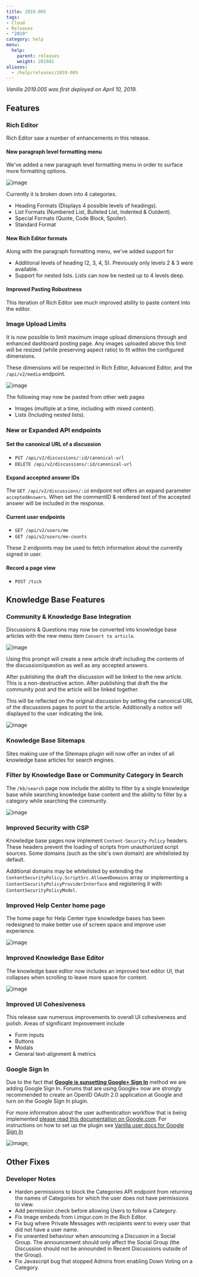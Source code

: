 ```yaml
---
title: 2019.005
tags:
- Cloud
- Releases
- "2019"
category: help
menu:
  help:
    parent: releases
    weight: 201601
aliases:
  - /help/releases/2019-005
---
```


_Vanilla 2019.005 was first deployed on April 10, 2019._

## Features

### Rich Editor

Rich Editor saw a number of enhancements in this release.

#### New paragraph level formatting menu

We've added a new paragraph level formatting menu in order to surface more formatting options.

![image](https://user-images.githubusercontent.com/1770056/55188112-fb8cb380-5170-11e9-8165-a16c2f28f83d.png)

Currently it is broken down into 4 categories.

-   Heading Formats (Displays 4 possible levels of headings).
-   List Formats (Numbered List, Bulleted List, Indented & Outdent).
-   Special Formats (Quote, Code Block, Spoiler).
-   Standard Format

#### New Rich Editor formats

Along with the paragraph formatting menu, we've added support for

-   Additional levels of heading (2, 3, 4, 5). Previously only levels 2 & 3 were available.
-   Support for nested lists. Lists can now be nested up to 4 levels deep.

#### Improved Pasting Robustness

This iteration of Rich Editor see much improved ability to paste content into the editor.

### Image Upload Limits

It is now possible to limit maximum image upload dimensions through and enhanced dashboard posting page. Any images uploaded above this limit will be resized (while preserving aspect ratio) to fit within the configured dimensions.

These dimensions will be respected in Rich Editor, Advanced Editor, and the `/api/v2/media` endpoint.

![image](https://user-images.githubusercontent.com/1770056/55846249-f6394c80-5b12-11e9-9b1b-e29287a82edd.png)

The following may now be pasted from other web pages

-   Images (multiple at a time, including with mixed content).
-   Lists (Including nested lists).

### New or Expanded API endpoints

#### Set the canonical URL of a discussion

-   `PUT /api/v2/discussions/:id/canonical-url`
-   `DELETE /api/v2/discussions/:id/canonical-url`

#### Expand accepted answer IDs

The `GET /api/v2/discussions/:id` endpoint not offers an expand parameter `acceptedAnswers`. When set the commentID & rendered text of the accepted answer will be included in the response.

#### Current user endpoints

-   `GET /api/v2/users/me`
-   `GET /api/v2/users/me-counts`

These 2 endpoints may be used to fetch information about the currently signed in user.

#### Record a page view

-   `POST /tick`

## Knowledge Base Features

### Community & Knowledge Base Integration

Discussions & Questions may now be converted into knowledge base articles with the new menu item `Convert to article`.

![image](https://user-images.githubusercontent.com/1770056/55188441-cd5ba380-5171-11e9-9660-e8060c66c6db.png)

Using this prompt will create a new article draft including the contents of the discussion/question as well as any accepted answers.

After publishing the draft the discussion will be linked to the new article. This is a non-destructive action. After publishing that draft the the community post and the article will be linked together.

This will be reflected on the original discussion by setting the canonical URL of the discussions pages to point to the article. Additionally a notice will displayed to the user indicating the link.

![image](https://user-images.githubusercontent.com/1770056/55844936-aa37d900-5b0d-11e9-8555-1f4be2635708.png)

### Knowledge Base Sitemaps

Sites making use of the Sitemaps plugin will now offer an index of all knowledge base articles for search engines.

### Filter by Knowledge Base or Community Category in Search

The `/kb/search` page now include the ability to filter by a single knowledge base while searching knowledge base content and the ability to filter by a category while searching the community.

![image](https://user-images.githubusercontent.com/1770056/55845613-9772d380-5b10-11e9-8b8b-3bc6b60d0127.png)

### Improved Security with CSP

Knowledge base pages now implement `Content-Security-Policy` headers. These headers prevent the loading of scripts from unauthorized script sources. Some domains (such as the site's own domain) are whitelisted by default.

Additional domains may be whitelisted by extending the `ContentSecurityPolicy.ScriptSrc.AllowedDomains` array or implementing a `ContentSecurityPolicyProviderInterface` and registering it with `ContentSecurityPolicyModel`.

### Improved Help Center home page

The home page for Help Center type knowledge bases has been redesigned to make better use of screen space and improve user experience.

![image](https://user-images.githubusercontent.com/1770056/55845961-f422be00-5b11-11e9-9b65-2e2e34e6ece2.png)

### Improved Knowledge Base Editor

The knowledge base editor now includes an improved text editor UI, that collapses when scrolling to leave more space for content.

![image](https://user-images.githubusercontent.com/1770056/55846050-4d8aed00-5b12-11e9-8300-eba0bdf8b4ba.png)

### Improved UI Cohesiveness

This release saw numerous improvements to overall UI cohesiveness and polish. Areas of significant improvement include

-   Form inputs
-   Buttons
-   Modals
-   General text-alignment & metrics

### Google Sign In 

Due to the fact that **[Google is sunsetting Google+ Sign In](https://support.google.com/plus/answer/9217723?hl=en)** method we are adding Google Sign In. Forums that are using Google+ now are strongly recommended to create an OpenID OAuth 2.0 application at Google and turn on the Google Sign In plugin.

For more information about the user authentication workflow that is being implemented [please read this documentation on Google.com](https://developers.google.com/identity/protocols/OpenIDConnect). For instructions on how to set up the plugin see [Vanilla user docs for Google Sign In](https://docs.vanillaforums.com/help/sso/social-connect/#google)

![image](https://user-images.githubusercontent.com/2651070/55909483-30096200-5baa-11e9-8c2c-d11a9118c13d.png);

## Other Fixes

### Developer Notes

- Harden permissions to block the Categories API endpoint from returning the names of Categories for which the user does not have permissions to view.
- Add permission check before allowing Users to follow a Category.
- Fix image embeds from i.imgur.com in the Rich Editor.
- Fix bug where Private Messages with recipients went to every user that did not have a user name.
- Fix unwanted behaviour when announcing a Discusion in a Social Group. The announcement should only affect the Social Group (the Discussion should not be announded in Recent Discussions outside of the Group). 
- Fix Javascript bug that stopped Admins from enabling Down Voting on a Category.  


